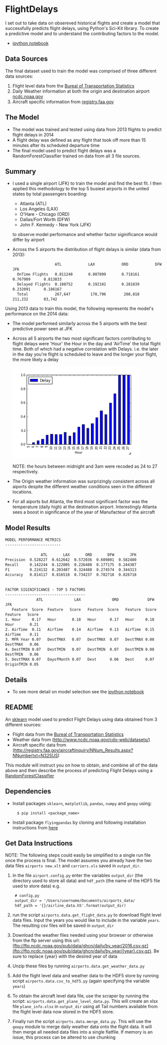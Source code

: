 # FlightDelays

I set out to take data on obsereved historical flights and create a model that successfully predicts flight delays, using Python's Sci-Kit library. To create a predictive model and to understand the contributing factors to the model.

* [ipython notebook](https://github.com/robertdavidwest/FlightDelays/blob/master/FlightDelays/analysis/run_model.ipynb)

## Data Sources

The final dataset used to train the model was comprised of three different data sources:

1. Flight level data from the [Bureal of Transportation Statistics](http://www.transtats.bts.gov/DL_SelectFields.asp?Table_ID=236&DB_Short_Name=On-Time)
2. Daily Weather information at both the origin and destination airport [ncdc.noaa.gov](http://www.ncdc.noaa.gov/cdo-web/datasets/)
3. Aircraft specific information from [registry.faa.gov](http://registry.faa.gov/aircraftinquiry/NNum_Results.aspx?NNumbertxt=N325US)
 
## The Model

* The model was trained and tested using data from 2013 flights to predict flight delays in 2014
* A flight delay was defined as any flight that took off more than 15 minutes after its scheduled departure time
* The final model used to predict flight delays was a RandomForestClassifier trained on data from all 3 file sources.

## Summary

* I used a single airport (JFK) to train the model and find the best fit. I then applied this methodology to the top 5 busiest airports in the united states by total passengers boarding:
	* Atlanta (ATL)
	* Los Angeles (LAX)
	* O'Hare - Chicago (ORD)
	* Dallas/Fort Worth (DFW)
	* John F. Kennedy - New York (JFK)
 
	to observe model performance and whether factor siginificance would differ by airport

* Across the 5 airports the distribution of flight delays is similar (data from 2013):

		                 ATL            LAX            ORD            DFW           JFK
		OnTime Flights   0.811248       0.807899       0.718161       0.767909      0.813833
		Delayed Flights  0.188752       0.192101       0.281839       0.232091      0.186167
		Total  			 267,647 		 170,796        208,818        211,232       83,742

Using 2013 data to train this model, the following represents the model's performance on the 2014 data:
	
* The model performed similarly across the 5 airports with the best predictive power seen at JFK
* Across all 5 airports the two most significant factors contributing to flight delays were 'Hour' the Hour in the day and 'AirTime' the total flight time. Both of which had a negative correlation with Delays. i.e. the later in the day you're flight is scheduled to leave and the longer your flight, the more likely a delay

	![hours.png](screenshots/hours.png)
		
	NOTE: the hours between midnight and 3am were recoded as 24 to 27 respectively. 
	
* The Origin weather information was surprizingly consistent across all aiports despite the  different weather conditions seen in the different locations.
* For all aiports but Atlanta, the third most significant factor was the temperature (daily high) at the destination airport. Interestingly Atlanta sees a boost in significance of the year of Manufacteur of the aircraft


## Model Results

	
	MODEL PERFORMANCE METRICS
	-------------------------
	
	                ATL       LAX       ORD       DFW       JFK
	Precision  0.528227  0.612642  0.572036  0.609801  0.582480
	Recall     0.142244  0.122005  0.226480  0.177175  0.244387
	F1         0.224132  0.203487  0.324488  0.274574  0.344313
	Accuracy   0.814117  0.816518  0.734237  0.782718  0.826718
	
	
	FACTOR SIGINIFICANCE - TOP 5 FACTORS 
	------------------------------------
	              ATL		       LAX		        ORD             DFW             JFK
	   Feature  Score  Feature   Score   Feature  Score   Feature  Score Feature   Score
	1. Hour     0.17   Hour       0.18   Hour      0.17   Hour     0.18  Hour       0.21
	2. AirTime  0.11   AirTime    0.14   AirTime   0.13   AirTime  0.15  AirTime    0.11
	3. MFR Year 0.07   DestTMAX   0.07   DestTMAX  0.07   DestTMAX 0.08  DestTMAX   0.06
	4. DestTMIN 0.07   DestTMIN   0.07   DestTMIN  0.07   DestTMIN 0.08  DestTMIN   0.06
	5. DestTMAX 0.07   DayofMonth 0.07   Dest      0.06   Dest     0.07  OriginTMIN 0.05
	
	
## Details	

* To see more detail on model selection see the [ipython notebook](https://github.com/robertdavidwest/FlightDelays/blob/master/FlightDelays/analysis/run_model.ipynb)

## README

An [sklearn](http://scikit-learn.org/stable/) model used to predict Flight Delays using data obtained from 3 different sources:

* Flight data from the [Bureal of Transportation Statistics](http://www.transtats.bts.gov/DL_SelectFields.asp?Table_ID=236&DB_Short_Name=On-Time)
* Weather data from (http://www.ncdc.noaa.gov/cdo-web/datasets/)
* Aircraft specific data from (http://registry.faa.gov/aircraftinquiry/NNum_Results.aspx?NNumbertxt=N325US)

This module will instruct you on how to obtain, and combine all of the data above and then describe the process of predicting Flight Delays using a [RandomForestClassifier](http://scikit-learn.org/stable/modules/generated/sklearn.ensemble.RandomForestClassifier.html)

## Dependencies 
	
* Install packages `sklearn`, `matplotlib`, `pandas`, `numpy` and `geopy` using:

		$ pip install <package_name>

* Install package `flyingpandas` by cloning and following installation instructions from [here](https://github.com/robertdavidwest/flyingpandas)

## Get Data Instructions

NOTE: The following steps could easily be simplified to a single run file once the process is final.
The model assumes you already have the two data files `airports new.xlt` and `carriers.xls` saved in `output_dir`.

1. In the file `airport.config.py` enter the variables `output_dir` (the directory used to store all data) and `hdf_path` (the name of the HDF5 file used to store data) e.g.
	 
		# config.py
		output_dir = '/Users/username/Documents/airports_data/
		hdf_path = '{}/airline_data.h5'.format(output_dir)

2. run the script `airports.data.get_flight_data.py` to download flight level data files. Input the years you would like to include in the variable `years`. The resulting csv files will be saved in `output_dir`
3. Download the weather files needed using your browser or otherwise from the ftp server using this url: [ftp://ftp.ncdc.noaa.gov/pub/data/ghcn/daily/by_year/2016.csv.gz](ftp://ftp.ncdc.noaa.gov/pub/data/ghcn/daily/by_year/{year}.csv.gz). Be sure to replace {year} with the desired year of data
4. Unzip these files by running `airports.data.get_weather_data.py`
5. Add the flight level data and weather data to the HDF5 store by running script `airports.data.csv_to_hdf5.py` (again specifying the variable `years`)
6. To obtain the aircraft level data file, use the scraper by running the script: `airports.data.get_plane_level_data.py`. This will create an xlsx file `plane_info.xlsx` in `output_dir` using all Tail numbers available from the flight level data now stored in the HDF5 store.
7. Finally run the script `airports.data.merge_data.py`. This will use the `geopy` module to merge daily weather data onto the flight data. It will then merge all needed data files into a single flatfile. If memory is an issue, this process can be altered to use chunking

